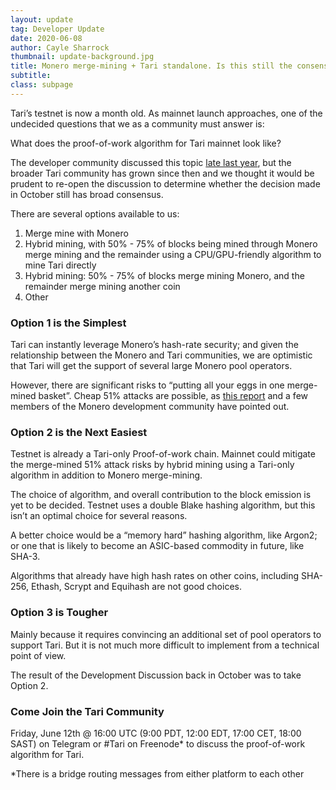 ```yaml
---
layout: update
tag: Developer Update
date: 2020-06-08
author: Cayle Sharrock
thumbnail: update-background.jpg
title: Monero merge-mining + Tari standalone. Is this still the consensus? Let’s make sure!
subtitle:
class: subpage
---
```


Tari’s testnet is now a month old. As mainnet launch approaches, one of the undecided questions that we as a community must answer is: 

What does the proof-of-work algorithm for Tari mainnet look like?

The developer community discussed this topic [late last year](/2019/10/14/tari-protocol-discussion-47.html), but the broader Tari community has grown since then and we thought it would be prudent to re-open the discussion to determine whether the decision made in October still has broad consensus.

There are several options available to us:

1. Merge mine with Monero
2. Hybrid mining, with 50% - 75% of blocks being mined through Monero merge mining and the remainder using a CPU/GPU-friendly algorithm to mine Tari directly
3. Hybrid mining: 50% - 75% of blocks merge mining Monero, and the remainder merge mining another coin
4. Other

### Option 1 is the Simplest

Tari can instantly leverage Monero’s hash-rate security; and given the relationship between the Monero and Tari communities, we are optimistic that Tari will get the support of several large Monero pool operators.

However, there are significant risks to “putting all your eggs in one merge-mined basket”. Cheap 51% attacks are possible, as [this report](https://tlu.tarilabs.com/merged-mining/merged-mining-scene/MergedMiningIntroduction.html#51-attacks) and a few members of the Monero development community have pointed out.

### Option 2 is the Next Easiest

Testnet is already a Tari-only Proof-of-work chain. Mainnet could mitigate the merge-mined 51% attack risks by hybrid mining using a Tari-only algorithm in addition to Monero merge-mining.

The choice of algorithm, and overall contribution to the block emission is yet to be decided. Testnet uses a double Blake hashing algorithm, but this isn’t an optimal choice for several reasons.

A better choice would be a “memory hard” hashing algorithm, like Argon2; or one that is likely to become an ASIC-based commodity in future, like SHA-3. 

Algorithms that already have high hash rates on other coins, including SHA-256, Ethash, Scrypt and Equihash are not good choices.

### Option 3 is Tougher

Mainly because it requires convincing an additional set of pool operators to support Tari. But it is not much more difficult to implement from a technical point of view.

The result of the Development Discussion back in October was to take Option 2. 


### Come Join the Tari Community 
Friday, June 12th @ 16:00 UTC (9:00 PDT, 12:00 EDT, 17:00 CET, 18:00 SAST) 
on Telegram or #Tari on Freenode* to discuss the proof-of-work algorithm for Tari.

*There is a bridge routing messages from either platform to each other